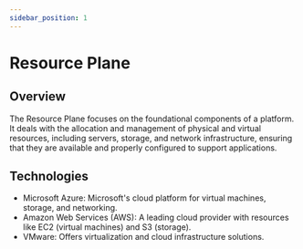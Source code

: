 ```yaml
---
sidebar_position: 1
---
```


# Resource Plane

## Overview

The Resource Plane focuses on the foundational components of a platform. It deals with the allocation and management of physical and virtual resources, including servers, storage, and network infrastructure, ensuring that they are available and properly configured to support applications.

## Technologies

- Microsoft Azure: Microsoft's cloud platform for virtual machines, storage, and networking.
- Amazon Web Services (AWS): A leading cloud provider with resources like EC2 (virtual machines) and S3 (storage).
- VMware: Offers virtualization and cloud infrastructure solutions.
